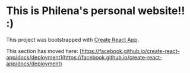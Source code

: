 # This is Philena's personal website!! :)

This project was bootstrapped with [Create React App](https://github.com/facebook/create-react-app).


This section has moved here: [https://facebook.github.io/create-react-app/docs/deployment](https://facebook.github.io/create-react-app/docs/deployment)
